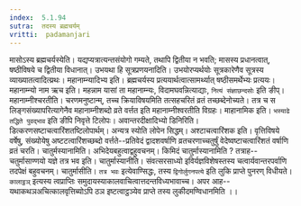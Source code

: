```yaml
---
index:  5.1.94
sutra:  तदस्य ब्रह्मचर्यम्
vritti:  padamanjari
---
```


मासोऽस्य ब्रह्मचर्यस्येति। यद्यप्यत्रात्यन्तसंयोगो गम्यते, तथापि द्वितीया न भवति; मासस्य प्रधानत्वात्, षष्ठीविषये च द्वितीया विधानात्।
उभयथा हि सूत्रप्रणयनादिति। उभयोरप्यर्थयोः सूत्रकारेणैव सूत्रस्य व्याख्यातत्वादित्य्रथः। महानाम्न्यादिभ्य इति। ब्रह्मचर्यस्य प्रत्ययार्थत्वात्सामर्थ्यात् षष्ठीसमर्थेभ्यः प्रत्ययः।
महानाम्न्यो नाम ऋच इति। महन्नाम यासां ता महानाम्न्यः, विदामघवन्नित्याद्याः, `नित्यं संज्ञाछन्दसोः` इति ङीप्। महानाम्नीश्चरतीति। चरणमनुष्टान्म्, तच्च क्रियाविषयमिति तत्सहचरितं व्रतं तच्छब्देनोच्यते। तत्र च स लिङ्गसंख्यापरित्यागेनैव महानाम्नीशब्दो व्रते वर्त्तत इति महानाम्नीश्वरतीति विग्रहः। माहानामिक इति। `भस्याढे तद्धिते पुवद्भाव` इति ङीपि निवृत्ते टिलोपः।
अवान्तरदीक्षादिभ्यो डिनिरिति। डित्करणसष्टाचत्वारिंशतष्टिलोपार्थम्। अन्यत्र स्योति लोपेन सिद्धम्।
अश्टाचत्वारिंशक इति। वृत्तिविषये वर्षेषु, संख्योयेषु अष्टटत्वारिंशच्छब्दो वर्त्तते--प्रतिवेदं द्वादशवर्षाणि व्रतचरणाच्चतुर्षुं वेदेष्वष्टाचत्वारिंशतं वर्षाणि व्रतं चरति।
चातुर्मस्यानामिति। अभिदेयबहुत्वाद्वहुवचनम्।
किमिदं चातुर्मास्यानामिति ? तत्राह--चतुर्मासाण्णयो यज्ञे तत्र भव इति। चातुर्मास्यानीति। संवत्सरसाध्यो इविर्यज्ञविशेषस्तस्य चत्वार्यवान्तरपर्वाणि तदपेक्षं बहुवचनम्। चातुर्मासीति। `तत्र भवः` इत्येवाण्सिद्धः, तस्य `द्विगोर्लुगनपत्ये` इति लुकि प्राप्ते पुनरण् विधीयते। `कालाट्ठञ्` इत्यस्य त्वप्राप्तिः समुदायस्याकालवाचित्वात्तदन्तविध्यभावाच्च। अपर आह--यथाकथञअचित्कालवृत्तिब्योऽपि ठञ इष्टत्वाट्ठञ्येव प्राप्ते तस्य लुकीदमण्विधानमिति ।।

